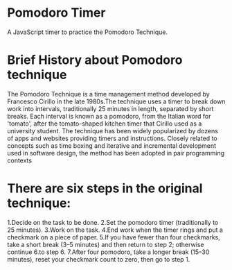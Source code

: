 # Pomodoro Timer
A JavaScript timer to practice the Pomodoro Technique. 

# Brief History about Pomodoro technique 
The Pomodoro Technique is a time management method developed by Francesco Cirillo in the late 1980s.The technique uses a timer to break down work into intervals, traditionally 25 minutes in length, separated by short breaks. Each interval is known as a pomodoro, from the Italian word for 'tomato', after the tomato-shaped kitchen timer that Cirillo used as a university student. The technique has been widely popularized by dozens of apps and websites providing timers and instructions. Closely related to concepts such as time boxing and iterative and incremental development used in software design, the method has been adopted in pair programming contexts

# There are six steps in the original technique:
1.Decide on the task to be done.
2.Set the pomodoro timer (traditionally to 25 minutes).
3.Work on the task.
4.End work when the timer rings and put a checkmark on a piece of paper.
5.If you have fewer than four checkmarks, take a short break (3–5 minutes) and then return to step 2; otherwise continue 6.to step 6.
7.After four pomodoro, take a longer break (15–30 minutes), reset your checkmark count to zero, then go to step 1.